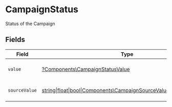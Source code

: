 # CampaignStatus

Status of the Campaign


## Fields

| Field                                                                                                                      | Type                                                                                                                       | Required                                                                                                                   | Description                                                                                                                | Example                                                                                                                    |
| -------------------------------------------------------------------------------------------------------------------------- | -------------------------------------------------------------------------------------------------------------------------- | -------------------------------------------------------------------------------------------------------------------------- | -------------------------------------------------------------------------------------------------------------------------- | -------------------------------------------------------------------------------------------------------------------------- |
| `value`                                                                                                                    | [?Components\CampaignStatusValue](../../Models/Components/CampaignStatusValue.md)                                          | :heavy_minus_sign:                                                                                                         | The Status of the campaign.                                                                                                | email                                                                                                                      |
| `sourceValue`                                                                                                              | [string\|float\|bool\|Components\CampaignSourceValueStatus4\|array\|null](../../Models/Components/CampaignStatusSourceValue.md) | :heavy_minus_sign:                                                                                                         | The source value of the Status.                                                                                            | Email                                                                                                                      |